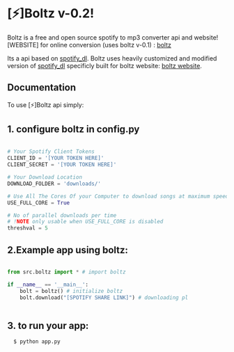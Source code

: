 
# [⚡]Boltz v-0.2!

Boltz is a free and open source spotify to mp3 converter api and website!
[WEBSITE] for online conversion (uses boltz v-0.1) : [boltz](https://bolz.herokuapp.com)

Its a api based on [spotify_dl](https://github.com/SathyaBhat/spotify-dl). Boltz uses heavily customized and modified version of [spotify_dl](https://github.com/SathyaBhat/spotify-dl) specificly built for boltz website: [boltz website](https://boltz.herokuapp.com).


## Documentation

To use [⚡]Boltz api simply:


## 1. configure boltz in config.py 
```python
    
# Your Spotify Client Tokens
CLIENT_ID = '[YOUR TOKEN HERE]'
CLIENT_SECRET = '[YOUR TOKEN HERE]'

# Your Download Location
DOWNLOAD_FOLDER = 'downloads/'

# Use All The Cores Of your Computer to download songs at maximum speeds, can cause glitches
USE_FULL_CORE = True

# No of parallel downloads per time
# !NOTE only usable when USE_FULL_CORE is disabled
threshval = 5 
```

## 2.Example app using boltz:

```python

from src.boltz import * # import boltz

if __name__ == '__main__':
    bolt = boltz() # initialize boltz
    bolt.download("[SPOTIFY SHARE LINK]") # downloading pl
    
```

## 3. to run your app:
```bash
  $ python app.py 
```
    

